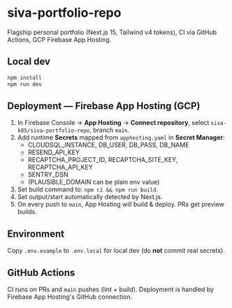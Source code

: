 # siva-portfolio-repo

Flagship personal portfolio (Next.js 15, Tailwind v4 tokens), CI via GitHub Actions, GCP Firebase App Hosting.

## Local dev

```bash
npm install
npm run dev
```

## Deployment — Firebase App Hosting (GCP)

1. In Firebase Console → **App Hosting** → **Connect repository**, select `siva-k85/siva-portfolio-repo`, branch `main`.
2. Add runtime **Secrets** mapped from `apphosting.yaml` in **Secret Manager**:
   - CLOUDSQL_INSTANCE, DB_USER, DB_PASS, DB_NAME
   - RESEND_API_KEY
   - RECAPTCHA_PROJECT_ID, RECAPTCHA_SITE_KEY, RECAPTCHA_API_KEY
   - SENTRY_DSN
   - (PLAUSIBLE_DOMAIN can be plain env value)
3. Set build command to: `npm ci && npm run build`.
4. Set output/start automatically detected by Next.js.
5. On every push to `main`, App Hosting will build & deploy. PRs get preview builds.

## Environment

Copy `.env.example` to `.env.local` for local dev (do **not** commit real secrets).

## GitHub Actions

CI runs on PRs and `main` pushes (lint + build). Deployment is handled by Firebase App Hosting's GitHub connection.
